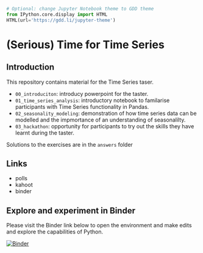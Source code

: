 ```python
# Optional: change Jupyter Notebook theme to GDD theme
from IPython.core.display import HTML
HTML(url='https://gdd.li/jupyter-theme')
```

# (Serious) Time for Time Series

## Introduction

This repository contains material for the Time Series taser.

- `00_introduciton`: introducy powerpoint for the taster.
- `01_time_series_analysis`: introductory notebook to familarise participants with Time Series functionality in Pandas.
- `02_seasonality_modeling`: demonstration of how time series data can be modelled and the impmortance of an understanding of seasonalilty.
- `03_hackathon`: opportunity for participants to try out the skills they have learnt during the taster.

Solutions to the exercises are in the `answers` folder

## Links

- polls
- kahoot
- binder

<!-- #region -->


## Explore and experiment in Binder

Please visit the Binder link below to open the environment and make edits and explore the capabilities of Python.

<a href="https://gdd.li/excel-to-python-binder" Target="_blank">
<img alt="Binder" src="https://mybinder.org/badge_logo.svg">
<!-- #endregion -->

```python

```
